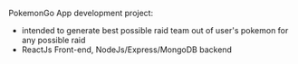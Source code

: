 PokemonGo App development project:
- intended to generate best possible raid team out of user's pokemon for any possible raid
- ReactJs Front-end, NodeJs/Express/MongoDB backend
